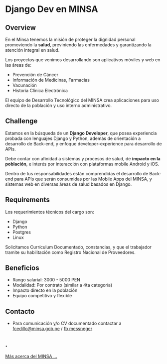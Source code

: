 Django Dev en MINSA
===================

Overview
--------

 En el Minsa tenemos la misión de proteger la dignidad personal promoviendo la __salud__, previniendo las enfermedades y garantizando la atención integral en salud.

 Los proyectos que venimos desarrollando son aplicativos móviles y web en las áreas de:

- Prevención de Cáncer
- Información de Medicinas, Farmacias
- Vacunación
- Historia Clínica Electrónica

 El equipo de Desarrollo Tecnológico del MINSA crea aplicaciones para uso directo de la población y uso interno administrativo.


Challenge
---------

 Estamos en la búsqueda de un __Django Developer__, que posea experiencia probada con lenguajes Django y Python, además de orientación a desarrollo de Back-end, y enfoque developer-experience para desarrollo de APIs.

 Debe contar con afinidad a sistemas y procesos de salud, de __impacto en la población__, e interés por interacción con plataformas mobile Android y iOS.

 Dentro de tus responsabilidades están comprendidas el desarrollo de Back-end para APIs que serán consumidas por las Mobile Apps del MINSA, y sistemas web en diversas áreas de salud basados en Django.


Requirements
------------

 Los requerimientos técnicos del cargo son:

- Django
- Python
- Postgres
- Linux

 Solicitamos Currículum Documentado, constancias, y que el trabajador tramite su habilitación como Registro Nacional de Proveedores.


Beneficios
----------

- Rango salarial: 3000 - 5000 PEN
- Modalidad: Por contrato (similar a 4ta categoría)
- Impacto directo en la población
- Equipo competitivo y flexible


Contacto
--------

- Para comunicación y/o CV documentado contactar a fcedillo@minsa.gob.pe / [fb messneger](http://m.me/franco.cedillo)


.
---


[Más acerca del MINSA ...](./read-more.md)

